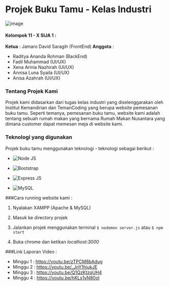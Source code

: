 # Projek Buku Tamu  - Kelas Industri
![image](https://github.com/jamarodavid/project-buku-tamu/assets/119278874/e0f9bde4-09d4-41e5-9455-f289775de3d0)




#### Kelompok 11  - X SIJA 1 :
**Ketua** : Jamaro David Saragih (FrontEnd)
**Anggota** :  
- Raditya Ananda Rohman (BackEnd)
- Fadil Muhammad (UI/UX)
- Xena Arinia Nazhirah (UI/UX)
- Annisa Luna Syaila (UI/UX)
- Anisa Azahrah (UI/UX)

### Tentang Projek Kami
Projek kami didasarkan dari tugas kelas industri yang diselenggarakan oleh Institut Kemandirian dan TemanCoding yang berupa website pemesanan buku tamu. Seperti temanya, pemesanan buku tamu, website kami adalah tentang sebuah rumah makan yang bernama Rumah Makan Nusantara yang dimana customer dapat memesan meja di website kami.

### Teknologi yang digunakan
Projek buku tamu menggunakan teknologi - teknologi sebagai berikut : 
- ![Node JS](https://www.vectorlogo.zone/logos/nodejs/nodejs-icon.svg "Node JS") 

- ![Bootstrap](https://upload.vectorlogo.zone/logos/getbootstrap/images/987f8f6c-263a-47b1-a85d-853cfca215d9.svg "Bootstrap")

- ![Express JS](https://www.vectorlogo.zone/logos/expressjs/expressjs-ar21.svg "Express JS")

- ![MySQL](https://www.vectorlogo.zone/logos/mysql/mysql-horizontal.svg "MySQL")

###Cara running website kami :
1. Nyalakan XAMPP (Apache & MySQL)

2. Masuk ke directory projek 

3. Jalankan projek menggunakan terminal
`$ nodemon server.js` atau `$ npm start`

4. Buka chrome dan ketikan *localhost:3000*

###Link Laporan Video : 
- Minggu 1 : https://youtu.be/zTPCM8bAdug
- Minggu 2 : https://youtu.be/_JnY1hiukJE
- Minggu 3 : https://youtu.be/Q1QzKtzqUH4
- Minggu 4 : https://youtu.be/hKLs1yN80oI 




